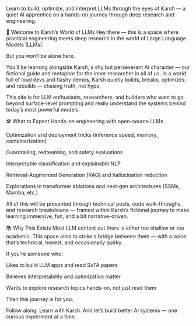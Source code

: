 
Learn to build, optimize, and interpret LLMs through the eyes of Karsh — a quiet AI apprentice on a hands-on journey through deep research and engineering.


👋 Welcome to Karsh’s World of LLMs
Hey there — this is a space where practical engineering meets deep research in the world of Large Language Models (LLMs).

But you won’t be alone here.

You’ll be learning alongside Karsh, a shy but perseverant AI character — our fictional guide and metaphor for the inner researcher in all of us. In a world full of loud devs and flashy demos, Karsh quietly builds, breaks, optimizes, and rebuilds — chasing truth, not hype.

This site is for LLM enthusiasts, researchers, and builders who want to go beyond surface-level prompting and really understand the systems behind today’s most powerful models.

🛠️ What to Expect
Hands-on engineering with open-source LLMs

Optimization and deployment tricks (inference speed, memory, containerization)

Guardrailing, redteaming, and safety evaluations

Interpretable classification and explainable NLP

Retrieval-Augmented Generation (RAG) and hallucination reduction

Explorations in transformer ablations and next-gen architectures (SSMs, Mamba, etc.)

All of this will be presented through technical posts, code walk-throughs, and research breakdowns — framed within Karsh’s fictional journey to make learning immersive, fun, and a bit narrative-driven.

📚 Why This Exists
Most LLM content out there is either too shallow or too academic. This space aims to strike a bridge between them — with a voice that’s technical, honest, and occasionally quirky.

If you're someone who:

Likes to build LLM apps and read SoTA papers

Believes interpretability and optimization matter

Wants to explore research topics hands-on, not just read them

Then this journey is for you.

Follow along. Learn with Karsh.
And let’s build better AI systems — one curious experiment at a time.


